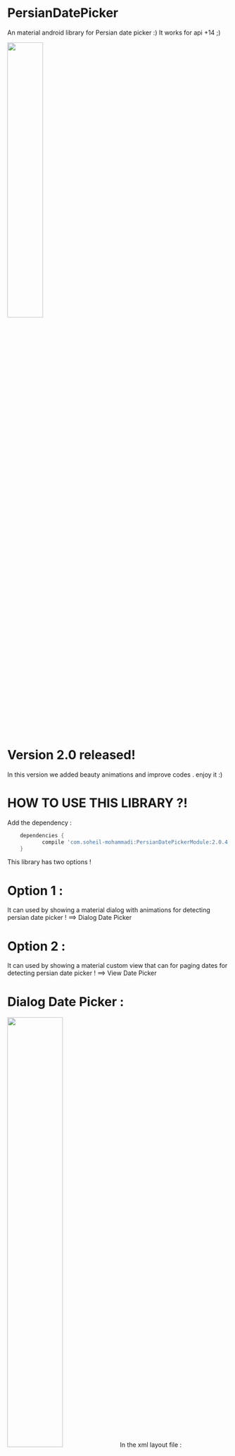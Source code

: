 # PersianDatePicker
An material android library  for Persian date picker :)
It works for api +14 ;) 

<img src="https://github.com/soheil-mohammadi/PersianDatePicker/blob/master/intro_lib.gif" width="40%"/> 

# Version 2.0 released!

In this version we added beauty animations and improve codes . enjoy it :) 


# HOW TO USE THIS LIBRARY ?!
Add the dependency :
```gradle
	dependencies {
	       compile 'com.soheil-mohammadi:PersianDatePickerModule:2.0.4'
	}

```
This library has two options ! 

# Option 1 :
It can used by showing a material dialog with animations for detecting persian date picker ! ==> Dialog Date Picker


# Option 2 :
It can used by showing a material custom view that can for paging dates for detecting persian date picker !  ==> View Date Picker

# Dialog Date Picker :

<img src="https://github.com/soheil-mohammadi/PersianDatePicker/blob/master/DialogDatePicker.png" width="50%" />
In the xml layout  file :

```xml
<LinearLayout android:layout_width="match_parent"
    xmlns:tools="http://schemas.android.com/tools"
    xmlns:app="http://schemas.android.com/apk/res-auto"
    android:layout_height="match_parent"
    tools:context="com.picker.date.persian.parisa.soheil.persiandatepicker.MainActivity"
    xmlns:android="http://schemas.android.com/apk/res/android">


    <TextView
        android:id="@+id/txt_show_dialog"
        android:layout_width="match_parent"
        android:layout_height="match_parent"
        style="@style/TextAppearance.Design.Hint"
        android:text="show me dialog !"
        android:gravity="center"/>


</LinearLayout>

```

In the MainActivity.java file :


```java
public class MainActivity extends AppCompatActivity implements  DayClickListenerPersianDatePicker{

    @Override
    protected void onCreate(Bundle savedInstanceState) {
        super.onCreate(savedInstanceState);
        setContentView(R.layout.activity_main);
         TextView txt_show_dialog =  findViewById(R.id.txt_show_dialog);
         txt_show_dialog.setOnClickListener(new View.OnClickListener() {
            @Override
            public void onClick(View v) {
                 DatePickerPersian datePickerPersian = DatePickerPersian.get_instance();
                datePickerPersian.show_Dialog(this ,DatePickerPersian.TRANSALATE_ANIM , null  , 0 ,R.color.colorPrimary, this);
            }
        });
    }

    @Override
    public void on_click(int year, int month, int day) {
        Toast.makeText(this, year + "/" + month +"/" + day , Toast.LENGTH_SHORT).show();
    }
}

```


In the above we first define a simple TextView for showing dialog date picker with onClickListener . so in the MainActivity.java in onclick event of TextView  we init dialog date picker then call show_dialog method for this !



<b>show_dialog method </b>  :

<b>param 1</b> : this needs an context . <br>
<b>param 2</b> : it need an style for dialog . you can use predefine style in date picker persian :) . so you will have two options : 1- DatePickerPersian.TRANSALATE_ANIM  --  2- DatePickerPersian.ROTATE_ANIM
This styles have beauty animtions for your dialog :)  <br>
<b>param 3</b>: it needs a Typeface font for customing dialog font . if you set it to null it will use default typeface :)  <br>
<b>param 4</b>: it needs an custom color for header background of your dialog . if you set it to zero it will use default color :)  <br>
<b>param 5</b> : it needs an custom color for month texts background of your dialog . if you set it to zero it will use default color :)  <br>
<b>param 6</b>: it needs a listener for when user detect a specific date . we do it with implemention of activity from DayClickListenerPersianDatePicker then pass this activity to method ! you must implement on_click method . this pass year , month and day of that user selected it !  <br>
  
  
  # View Date Picker :
  
  <img src="https://github.com/soheil-mohammadi/PersianDatePicker/blob/master/ViewDatePicker.png" width="50%" />
In the xml layout  file :

```xml
<LinearLayout android:layout_width="match_parent"
    xmlns:tools="http://schemas.android.com/tools"
    xmlns:app="http://schemas.android.com/apk/res-auto"
    android:id="@+id/linear"
    android:orientation="vertical"
    android:layout_height="wrap_content"
    app:layout_behavior="@string/appbar_scrolling_view_behavior"
    tools:context="com.picker.date.persian.parisa.soheil.persiandatepicker.MainActivity"
    xmlns:android="http://schemas.android.com/apk/res/android">


    <com.picker.date.persian.parisa.soheil.persiandatepicker.DatePickerPersianView
        android:id="@+id/date_picker_persian"
        android:layout_width="match_parent"
        android:layout_height="match_parent"/>

</LinearLayout>

```

In the MainActivity.java file :


```java
public class MainActivity extends AppCompatActivity implements  DayClickListenerPersianDatePicker{


    @Override
    protected void onCreate(Bundle savedInstanceState) {
        super.onCreate(savedInstanceState);
        setContentView(R.layout.activity_main);
        DatePickerPersianView date_picker_persian = (DatePickerPersianView) findViewById(R.id.date_picker_persian);
        date_picker_persian.set_support_fragmentManager(getSupportFragmentManager());
    }


    @Override
    public void on_click(int year, int month, int day) {
        Toast.makeText(this, year + "/" + month +"/" + day , Toast.LENGTH_SHORT).show();
    }
}

```


In the above we define a  DatePickerPersianView  for showing  View date picker in xml layout file  . so in the MainActivity.java in onCreate method we init  it then call set_support_fragmentManager method . it needs a FragmentManager!
Then we needs a listener for when user detect a specific date . we do it with implemention of activity from DayClickListenerPersianDatePicker! this pass year , month and day of that user selected it !  <br>

-------------------------------------------------------------------------------------
##Contact :
You can send your comments for improve this library to me ;) 
Email : mad4r20@gmail.com </br>
Telegram : <a href="https://t.me/p_soheil_mohammadi_p">Soheil Mohammadi</a> </br>

-------------------------------------------------------------------------------------
Good Luck :)
